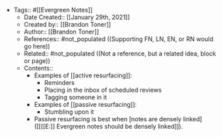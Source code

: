 - Tags:: #[[Evergreen Notes]]
    - Date Created:: [[January 29th, 2021]]
    - Created by:: [[Brandon Toner]]
    - Author:: [[Brandon Toner]]
    - References:: #not_populated ((Supporting FN, LN, EN, or RN would go here))
    - Related:: #not_populated ((Not a reference, but a related idea, block or page))
    - Contents:: 
        - Examples of [[active resurfacing]]:
            - Reminders
            - Placing in the inbox of scheduled reviews
            - Tagging someone in it
        - Examples of [[passive resurfacing]]:
            - Stumbling upon it
        - Passive resurfacing is best when [notes are densely linked]([[[[E:]] Evergreen notes should be densely linked]]).
